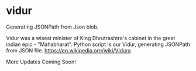 # vidur
Generating JSONPath from Json blob. 

Vidur was a wisest minister of King Dhrutrashtra's cabinet in the great indian epic - "Mahabharat". Python script is our Vidur, generating JSONPath from JSON file.
https://en.wikipedia.org/wiki/Vidura

More Updates Coming Soon! 
